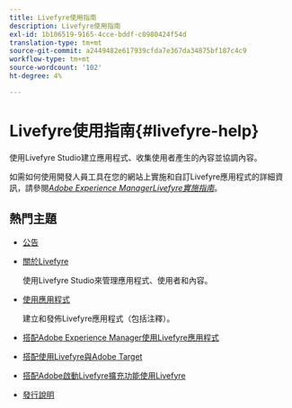 ```yaml
---
title: Livefyre使用指南
description: Livefyre使用指南
exl-id: 1b106519-9165-4cce-bddf-c0980424f54d
translation-type: tm+mt
source-git-commit: a2449482e617939cfda7e367da34875bf187c4c9
workflow-type: tm+mt
source-wordcount: '102'
ht-degree: 4%

---
```


# Livefyre使用指南{#livefyre-help}

使用Livefyre Studio建立應用程式、收集使用者產生的內容並協調內容。

如需如何使用開發人員工具在您的網站上實施和自訂Livefyre應用程式的詳細資訊，請參閱&#x200B;[*Adobe Experience ManagerLivefyre實施指南*](/help/implementation/home.md)。

## 熱門主題

* [公告](c-anouncements.md#c_anouncements)

* [關於Livefyre](c-product.md#c_product)

   使用Livefyre Studio來管理應用程式、使用者和內容。

* [使用應用程式](c-about-apps/c-about-apps.md#c_about_apps)

   建立和發佈Livefyre應用程式（包括注釋）。

* [搭配Adobe Experience Manager使用Livefyre應用程式](https://helpx.adobe.com/experience-manager/6-4/sites/administering/using/livefyre.html)


* [搭配使用Livefyre與Adobe Target](/help/using/c-library/livefyre-target.md)

* [搭配Adobe啟動Livefyre擴充功能使用Livefyre](https://docs.adobelaunch.com/extension-reference/web/adobe-livefyre-extension)

* [發行說明](c-rn/c-rn.md#c_rn)
